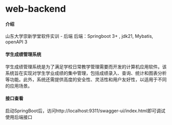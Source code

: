 # web-backend

#### 介绍
山东大学崇新学堂软件实训 - 后端
后端：Springboot 3+ , jdk21, Mybatis, openAPI 3

#### 学生成绩管理系统 

学生成绩管理系统是为了满足学校日常教学管理需要而开发的计算机应用软件。该系统旨在实现对学生学业成绩的集中管理，包括成绩录入、查询、统计和图表分析等功能。此外，系统还需提供高度的安全性、灵活性和用户友好性，以适用于不同的应用场景。

#### 接口查看

启动SpringBoot后，访问http://localhost:9311/swagger-ui/index.html即可调试使用后端接口
